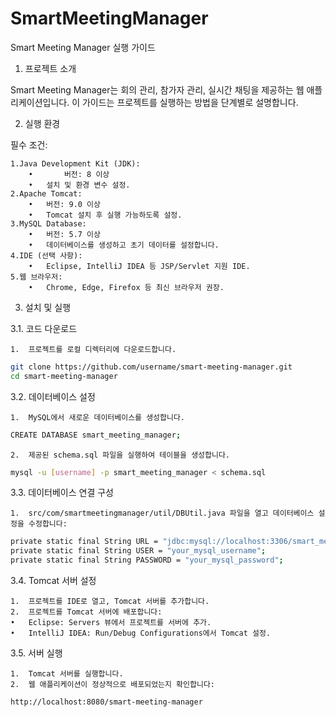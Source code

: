 # SmartMeetingManager

Smart Meeting Manager 실행 가이드

1. 프로젝트 소개

Smart Meeting Manager는 회의 관리, 참가자 관리, 실시간 채팅을 제공하는 웹 애플리케이션입니다. 이 가이드는 프로젝트를 실행하는 방법을 단계별로 설명합니다.

2. 실행 환경

필수 조건:

	1.Java Development Kit (JDK):
		•		버전: 8 이상
		•	설치 및 환경 변수 설정.
	2.Apache Tomcat:
		•	버전: 9.0 이상
		•	Tomcat 설치 후 실행 가능하도록 설정.
	3.MySQL Database:
		•	버전: 5.7 이상
		•	데이터베이스를 생성하고 초기 데이터를 설정합니다.
	4.IDE (선택 사항):
		•	Eclipse, IntelliJ IDEA 등 JSP/Servlet 지원 IDE.
	5.웹 브라우저:
		•	Chrome, Edge, Firefox 등 최신 브라우저 권장.

3. 설치 및 실행

3.1. 코드 다운로드

	1.	프로젝트를 로컬 디렉터리에 다운로드합니다.
 ```bash
git clone https://github.com/username/smart-meeting-manager.git
cd smart-meeting-manager
```

3.2. 데이터베이스 설정

	1.	MySQL에서 새로운 데이터베이스를 생성합니다.
 ```bash
CREATE DATABASE smart_meeting_manager;
```

	2.	제공된 schema.sql 파일을 실행하여 테이블을 생성합니다.

 ```bash
mysql -u [username] -p smart_meeting_manager < schema.sql
```


3.3. 데이터베이스 연결 구성

	1.	src/com/smartmeetingmanager/util/DBUtil.java 파일을 열고 데이터베이스 설정을 수정합니다:
 ```bash
private static final String URL = "jdbc:mysql://localhost:3306/smart_meeting_manager";
private static final String USER = "your_mysql_username";
private static final String PASSWORD = "your_mysql_password";
```

3.4. Tomcat 서버 설정

	1.	프로젝트를 IDE로 열고, Tomcat 서버를 추가합니다.
	2.	프로젝트를 Tomcat 서버에 배포합니다:
	•	Eclipse: Servers 뷰에서 프로젝트를 서버에 추가.
	•	IntelliJ IDEA: Run/Debug Configurations에서 Tomcat 설정.

3.5. 서버 실행

	1.	Tomcat 서버를 실행합니다.
	2.	웹 애플리케이션이 정상적으로 배포되었는지 확인합니다:
 ```
http://localhost:8080/smart-meeting-manager
```


